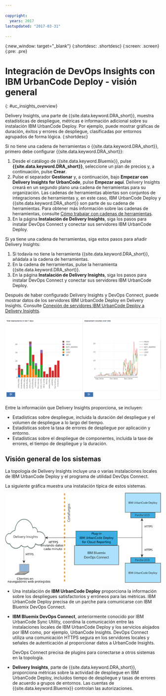 ```yaml
---

copyright:
  years: 2017
lastupdated: "2017-03-31"

---
```


{:new_window: target="_blank"}
{:shortdesc: .shortdesc}
{:screen: .screen}
{:pre: .pre}

# Integración de DevOps Insights con IBM UrbanCode Deploy - visión general
{: #uc_insights_overview}

Delivery Insights, una parte de {{site.data.keyword.DRA_short}}, muestra estadísticas de despliegue, métricas e información adicional sobre su instalación IBM UrbanCode Deploy. Por ejemplo, puede mostrar gráficas de duración, éxitos y errores de despliegue, clasificadas por entornos agrupados de forma lógica.
{:shortdesc}

Si no tiene una cadena de herramientas o {{site.data.keyword.DRA_short}}, primero debe configurar {{site.data.keyword.DRA_short}}:
1. Desde el catálogo de {{site.data.keyword.Bluemix}}, pulse **{{site.data.keyword.DRA_short}}**, seleccione un plan de precios y, a continuación, pulse **Crear**.
1. Pulse el separador **Gestionar** y, a continuación, bajo **Empezar con Delivery Insights for UrbanCode**, pulse **Empezar aquí**. Delivery Insights creará en un segundo plano una cadena de herramientas para su organización. Las cadenas de herramientas abiertas son conjuntos de integraciones de herramientas y, en este caso, IBM UrbanCode Deploy y {{site.data.keyword.DRA_short}} son parte de su cadena de herramientas. Para obtener más información sobre las cadenas de herramientas, consulte [Cómo trabajar con cadenas de herramientas](../ContinuousDelivery/toolchains_working.html).
1. En la página **Instalación de Delivery Insights**, siga los pasos para instalar DevOps Connect y conectar sus servidores IBM UrbanCode Deploy.
<!--  1. Set up a system to run DevOps Connect. See [prerequisites](uc_insights_prereqs.html).
  1. Download DevOps Connect, which is provided in a runnable JAR file.
  1. Copy the script from the **Delivery Insights Setup** page and run it. This command starts DevOps Connect with a token that allows it to connect to your organization on {{site.data.keyword.Bluemix}}.
  1. Connect your IBM UrbanCode Deploy servers to DevOps connect. See [Connecting IBM UrbanCode Deploy servers to Delivery Insights](uc_insights_connect_ucd.html). -->


Si ya tiene una cadena de herramientas, siga estos pasos para añadir Delivery Insights:
1. Si todavía no tiene la herramienta {{site.data.keyword.DRA_short}}, añádala a la cadena de herramientas.
1. En la cadena de herramientas, pulse la herramienta {{site.data.keyword.DRA_short}}.
1. En la página **Instalación de Delivery Insights**, siga los pasos para instalar DevOps Connect y conectar sus servidores IBM UrbanCode Deploy.

Después de haber configurado Delivery Insights y DevOps Connect, puede mostrar datos de los servidores IBM UrbanCode Deploy en Delivery Insights. Consulte [Conexión de servidores IBM UrbanCode Deploy a Delivery Insights](uc_insights_connect_ucd.html).

<!-- 
For questions or issues, see the [questions forum](https://developer.ibm.com/answers/?community=urbancode).
--> 

![Dos gráficas de datos de demostración de UrbanCode Insights](images/uc_insights_demo_data.gif)

Entre la información que Delivery Insights proporciona, se incluyen:

- Estadísticas sobre despliegue, incluida la duración del despliegue y el volumen de despliegue a lo largo del tiempo.
- Estadísticas sobre la tasa de errores de despliegue por aplicación y entorno.
- Estadísticas sobre el despliegue de componentes, incluida la tase de errores, el tiempo de despliegue y la duración.

## Visión general de los sistemas

La topología de Delivery Insights incluye una o varias instalaciones locales de IBM UrbanCode Deploy <!-- (and optionally IBM UrbanCode Release) --> y el programa de utilidad DevOps Connect.

La siguiente gráfica muestra una instalación típica de estos sistemas.

![Visión general de la topología para UrbanCode Insights, incluidos los sistemas locales del cliente e IBM Cloud Services](images/uc_insights_overview_topology_multi_ucd.png)

- Una instalación de **IBM UrbanCode Deploy** proporciona la información sobre los despliegues satisfactorios y erróneos para las métricas. IBM UrbanCode Deploy precisa de un parche para comunicarse con IBM Bluemix DevOps Connect.

<!--
- **IBM UrbanCode Release** is an optional part of the topology. You can use the environment mappings in IBM UrbanCode Release to set logical environments for reports.

-->

- **IBM Bluemix DevOps Connect**, anteriormente conocido por IBM UrbanCode Sync Utility, coordina la comunicación entre las instalaciones locales de IBM UrbanCode Deploy <!-- and IBM UrbanCode Release --> y los servicios alojados por IBM como, por ejemplo, UrbanCode Insights. DevOps Connect utiliza una comunicación HTTPS segura en los servidores locales y señales de autenticación al proporcionar datos a UrbanCode Insights.

  DevOps Connect precisa de plugins para conectarse a otros sistemas en la topología.

- **Delivery Insights**, parte de {{site.data.keyword.DRA_short}}, proporciona métricas sobre la actividad de despliegue en IBM UrbanCode Deploy, incluidos tiempo de despliegue y tasas de errores de acuerdo a grupos de entornos. Las cuentas de {{site.data.keyword.Bluemix}} controlan las autorizaciones.
